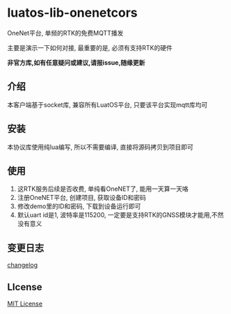 # luatos-lib-onenetcors

OneNet平台, 单频的RTK的免费MQTT播发

主要是演示一下如何对接, 最重要的是, 必须有支持RTK的硬件

**非官方库,如有任意疑问或建议,请报issue,随缘更新**

## 介绍

本客户端基于socket库, 兼容所有LuatOS平台, 只要该平台实现mqtt库均可

## 安装

本协议库使用纯lua编写, 所以不需要编译, 直接将源码拷贝到项目即可

## 使用

1. 这RTK服务后续是否收费, 单纯看OneNET了, 能用一天算一天咯
2. 注册OneNET平台, 创建项目, 获取设备ID和密码
3. 修改demo里的ID和密码, 下载到设备运行即可
4. 默认uart id是1, 波特率是115200, 一定要是支持RTK的GNSS模块才能用,不然没有意义

## 变更日志

[changelog](changelog.md)

## LIcense

[MIT License](https://opensource.org/licenses/MIT)

